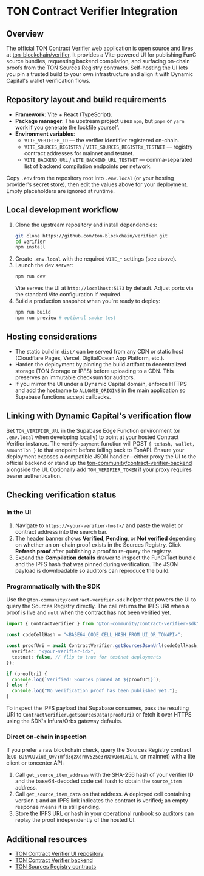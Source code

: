 # TON Contract Verifier Integration

## Overview

The official TON Contract Verifier web application is open source and lives at [ton-blockchain/verifier](https://github.com/ton-blockchain/verifier). It provides a Vite-powered UI for publishing FunC source bundles, requesting backend compilation, and surfacing on-chain proofs from the TON Sources Registry contracts. Self-hosting the UI lets you pin a trusted build to your own infrastructure and align it with Dynamic Capital's wallet verification flows.

## Repository layout and build requirements

- **Framework**: Vite + React (TypeScript).
- **Package manager**: The upstream project uses `npm`, but `pnpm` or `yarn` work if you generate the lockfile yourself.
- **Environment variables**:
  - `VITE_VERIFIER_ID` — the verifier identifier registered on-chain.
  - `VITE_SOURCES_REGISTRY` / `VITE_SOURCES_REGISTRY_TESTNET` — registry contract addresses for mainnet and testnet.
  - `VITE_BACKEND_URL` / `VITE_BACKEND_URL_TESTNET` — comma-separated list of backend compilation endpoints per network.

Copy `.env` from the repository root into `.env.local` (or your hosting provider's secret store), then edit the values above for your deployment. Empty placeholders are ignored at runtime.

## Local development workflow

1. Clone the upstream repository and install dependencies:
   ```bash
   git clone https://github.com/ton-blockchain/verifier.git
   cd verifier
   npm install
   ```
2. Create `.env.local` with the required `VITE_*` settings (see above).
3. Launch the dev server:
   ```bash
   npm run dev
   ```
   Vite serves the UI at `http://localhost:5173` by default. Adjust ports via the standard Vite configuration if required.
4. Build a production snapshot when you're ready to deploy:
   ```bash
   npm run build
   npm run preview # optional smoke test
   ```

## Hosting considerations

- The static build in `dist/` can be served from any CDN or static host (Cloudflare Pages, Vercel, DigitalOcean App Platform, etc.).
- Harden the deployment by pinning the build artifact to decentralized storage (TON Storage or IPFS) before uploading to a CDN. This preserves an immutable checksum for auditors.
- If you mirror the UI under a Dynamic Capital domain, enforce HTTPS and add the hostname to `ALLOWED_ORIGINS` in the main application so Supabase functions accept callbacks.

## Linking with Dynamic Capital's verification flow

Set `TON_VERIFIER_URL` in the Supabase Edge Function environment (or `.env.local` when developing locally) to point at your hosted Contract Verifier instance. The `verify-payment` function will POST `{ txHash, wallet, amountTon }` to that endpoint before falling back to TonAPI. Ensure your deployment exposes a compatible JSON handler—either proxy the UI to the official backend or stand up the [ton-community/contract-verifier-backend](https://github.com/ton-community/contract-verifier-backend) alongside the UI. Optionally add `TON_VERIFIER_TOKEN` if your proxy requires bearer authentication.

## Checking verification status

### In the UI

1. Navigate to `https://<your-verifier-host>/` and paste the wallet or contract address into the search bar.
2. The header banner shows **Verified**, **Pending**, or **Not verified** depending on whether an on-chain proof exists in the Sources Registry. Click **Refresh proof** after publishing a proof to re-query the registry.
3. Expand the **Compilation details** drawer to inspect the FunC/Tact bundle and the IPFS hash that was pinned during verification. The JSON payload is downloadable so auditors can reproduce the build.

### Programmatically with the SDK

Use the `@ton-community/contract-verifier-sdk` helper that powers the UI to query the Sources Registry directly. The call returns the IPFS URI when a proof is live and `null` when the contract has not been verified yet.

```ts
import { ContractVerifier } from "@ton-community/contract-verifier-sdk";

const codeCellHash = "<BASE64_CODE_CELL_HASH_FROM_UI_OR_TONAPI>";

const proofUri = await ContractVerifier.getSourcesJsonUrl(codeCellHash, {
  verifier: "<your-verifier-id>",
  testnet: false, // flip to true for testnet deployments
});

if (proofUri) {
  console.log(`Verified! Sources pinned at ${proofUri}`);
} else {
  console.log("No verification proof has been published yet.");
}
```

To inspect the IPFS payload that Supabase consumes, pass the resulting URI to `ContractVerifier.getSourcesData(proofUri)` or fetch it over HTTPS using the SDK's Infura/Orbs gateway defaults.

### Direct on-chain inspection

If you prefer a raw blockchain check, query the Sources Registry contract (`EQD-BJSVUJviud_Qv7Ymfd3qzXdrmV525e3YDzWQoHIAiInL` on mainnet) with a lite client or toncenter API:

1. Call `get_source_item_address` with the SHA-256 hash of your verifier ID and the base64-decoded code cell hash to obtain the `source_item` address.
2. Call `get_source_item_data` on that address. A deployed cell containing version `1` and an IPFS link indicates the contract is verified; an empty response means it is still pending.
3. Store the IPFS URL or hash in your operational runbook so auditors can replay the proof independently of the hosted UI.

## Additional resources

- [TON Contract Verifier UI repository](https://github.com/ton-blockchain/verifier)
- [TON Contract Verifier backend](https://github.com/ton-community/contract-verifier-backend)
- [TON Sources Registry contracts](https://github.com/ton-community/contract-verifier-contracts)
